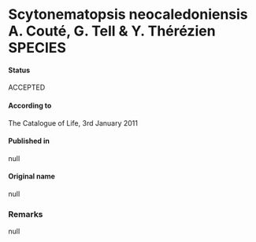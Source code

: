 # Scytonematopsis neocaledoniensis A. Couté, G. Tell & Y. Thérézien SPECIES

#### Status
ACCEPTED

#### According to
The Catalogue of Life, 3rd January 2011

#### Published in
null

#### Original name
null

### Remarks
null